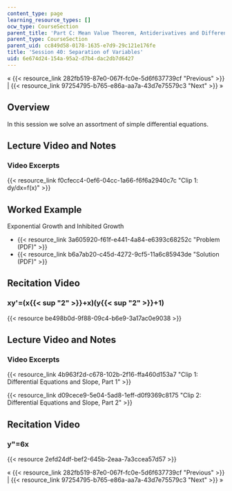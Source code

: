 ```yaml
---
content_type: page
learning_resource_types: []
ocw_type: CourseSection
parent_title: 'Part C: Mean Value Theorem, Antiderivatives and Differential Equations'
parent_type: CourseSection
parent_uid: cc849d58-0178-1635-e7d9-29c121e176fe
title: 'Session 40: Separation of Variables'
uid: 6e674d24-154a-95a2-d7b4-dac2db7d6427
---
```


« {{< resource_link 282fb519-87e0-067f-fc0e-5d6f637739cf "Previous" >}} | {{< resource_link 97254795-b765-e86a-aa7a-43d7e75579c3 "Next" >}} »

Overview
--------

In this session we solve an assortment of simple differential equations.

Lecture Video and Notes
-----------------------

### Video Excerpts

{{< resource_link f0cfecc4-0ef6-04cc-1a66-f6f6a2940c7c "Clip 1: dy/dx=f(x)" >}}

Worked Example
--------------

Exponential Growth and Inhibited Growth

*   {{< resource_link 3a605920-f61f-e441-4a84-e6393c68252c "Problem (PDF)" >}}
*   {{< resource_link b6a7ab20-c45d-4272-9cf5-11a6c85943de "Solution (PDF)" >}}

Recitation Video
----------------

### xy'=(x{{< sup "2" >}}+x)(y{{< sup "2" >}}+1)

{{< resource be498b0d-9f88-09c4-b6e9-3a17ac0e9038 >}}

Lecture Video and Notes
-----------------------

### Video Excerpts

{{< resource_link 4b963f2d-c678-102b-2f16-ffa460d153a7 "Clip 1: Differential Equations and Slope, Part 1" >}}

{{< resource_link d09cece9-5e04-5ad8-1eff-d0f9369c8175 "Clip 2: Differential Equations and Slope, Part 2" >}}

Recitation Video
----------------

### y"=6x

{{< resource 2efd24df-bef2-645b-2eaa-7a3ccea57d57 >}}

« {{< resource_link 282fb519-87e0-067f-fc0e-5d6f637739cf "Previous" >}} | {{< resource_link 97254795-b765-e86a-aa7a-43d7e75579c3 "Next" >}} »